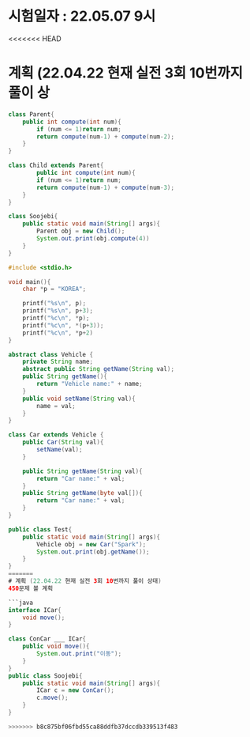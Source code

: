 # 시험일자 : 22.05.07 9시

<<<<<<< HEAD
# 계획 (22.04.22 현재 실전 3회 10번까지 풀이 상

```java
class Parent{
    public int compute(int num){
        if (num <= 1)return num;
        return compute(num-1) + compute(num-2);
    }
}

class Child extends Parent{
        public int compute(int num){
        if (num <= 1)return num;
        return compute(num-1) + compute(num-3);
    }
}

class Soojebi{
    public static void main(String[] args){
        Parent obj = new Child();
        System.out.print(obj.compute(4))
    }
}
```

```c
#include <stdio.h>

void main(){
    char *p = "KOREA";

    printf("%s\n", p);
    printf("%s\n", p+3);
    printf("%c\n", *p);
    printf("%c\n", *(p+3));
    printf("%c\n", *p+2)
}
```

```JAVA
abstract class Vehicle {
    private String name;
    abstract public String getName(String val);
    public String getName(){
        return "Vehicle name:" + name;
    }
    public void setName(String val){
        name = val;
    }
}

class Car extends Vehicle {
    public Car(String val){
        setName(val);
    }

    public String getName(String val){
        return "Car name:" + val;
    }
    public String getName(byte val[]){
        return "Car name:" + val;
    }
}

public class Test{
    public static void main(String[] args){
        Vehicle obj = new Car("Spark");
        System.out.print(obj.getName());
    }
}
=======
# 계획 (22.04.22 현재 실전 3회 10번까지 풀이 상태)
450문제 볼 계획

```java
interface ICar{
    void move();
}

class ConCar ___ ICar{
    public void move(){
        System.out.print("이동");
    }
}
public class Soojebi{
    public static void main(String[] args){
        ICar c = new ConCar();
        c.move();
    }
}

>>>>>>> b8c875bf06fbd55ca88ddfb37dccdb339513f483
```